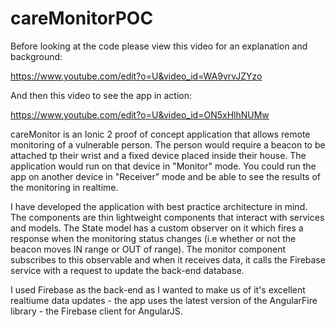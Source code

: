 # careMonitorPOC

Before looking at the code please view this video for an explanation and background:

https://www.youtube.com/edit?o=U&video_id=WA9vrvJZYzo

And then this video to see the app in action:

https://www.youtube.com/edit?o=U&video_id=ON5xHlhNUMw

careMonitor is an Ionic 2 proof of concept application that allows remote monitoring of a vulnerable person.  The person would
require a beacon to be attached tp their wrist and a fixed device placed inside their house.  The application
would run on that device in "Monitor" mode.  You could run the app on another device in "Receiver" mode and be able to
see the results of the monitoring in realtime.

I have developed the application with best practice architecture in mind.  The components are thin lightweight components 
that interact with services and models.  The State model has a custom observer on it which fires a response when the monitoring
status changes (i.e whether or not the beacon moves IN range or OUT of range).  The monitor component subscribes to this
observable and when it receives data, it calls the Firebase service with a request to update the back-end database.

I used Firebase as the back-end as I wanted to make us of it's excellent realtiume data updates - the app uses the latest version
of the AngularFire library - the Firebase client for AngularJS.